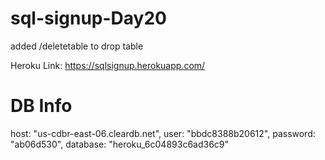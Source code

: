 # sql-signup-Day20

added /deletetable to drop table

Heroku Link: https://sqlsignup.herokuapp.com/

# DB Info
host: "us-cdbr-east-06.cleardb.net",
user: "bbdc8388b20612",
password: "ab06d530",
database: "heroku_6c04893c6ad36c9"